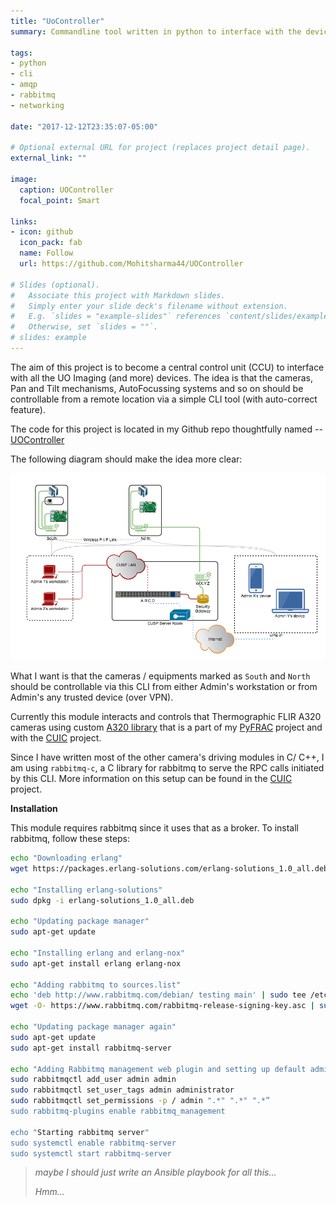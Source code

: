 ```yaml
---
title: "UoController"
summary: Commandline tool written in python to interface with the devices over the network using AMQP using rabbitmq

tags:
- python
- cli
- amqp
- rabbitmq
- networking

date: "2017-12-12T23:35:07-05:00"

# Optional external URL for project (replaces project detail page).
external_link: ""

image:
  caption: UOController
  focal_point: Smart

links:
- icon: github
  icon_pack: fab
  name: Follow
  url: https://github.com/Mohitsharma44/UOController

# Slides (optional).
#   Associate this project with Markdown slides.
#   Simply enter your slide deck's filename without extension.
#   E.g. `slides = "example-slides"` references `content/slides/example-slides.md`.
#   Otherwise, set `slides = ""`.
# slides: example
---
```


The aim of this project is to become a central control unit (CCU) to interface
with all the UO Imaging (and more) devices. The idea is that the cameras,
Pan and Tilt mechanisms, AutoFocussing systems and so on should
be controllable from a remote location via a simple CLI tool (with
auto-correct feature).

The code for this project is located in my Github repo thoughtfully named --
[UOController](https://github.com/Mohitsharma44/UOController)


The following diagram should make the idea more clear:

![uocontroller_flow](uocontroller_flow.png)

What I want is that the cameras / equipments marked as `South` and `North`
should be controllable via this CLI from either Admin's workstation or from
Admin's any trusted device (over VPN).


Currently this module interacts and controls that Thermographic FLIR A320 cameras
using custom [A320 library](https://github.com/Mohitsharma44/pyfrac/blob/master/pyfrac/acquire/capture.py)
that is a part of my [PyFRAC](https://sharmamohit.com/project/pyfrac) project
and with the [CUIC](https://sharmamohit.com/project/cuic) project.


Since I have written most of the other camera's driving modules in C/ C++, I am using
`rabbitmq-c`, a C library for rabbitmq to serve the RPC calls initiated by this CLI.
More information on this setup can be found in the [CUIC](https://sharmamohit.com/project/cuic)
project.

**Installation**

This module requires rabbitmq since it uses that as a broker. To install rabbitmq,
follow these steps:

``` bash
echo "Downloading erlang"
wget https://packages.erlang-solutions.com/erlang-solutions_1.0_all.deb

echo "Installing erlang-solutions"
sudo dpkg -i erlang-solutions_1.0_all.deb

echo "Updating package manager"
sudo apt-get update

echo "Installing erlang and erlang-nox"
sudo apt-get install erlang erlang-nox

echo "Adding rabbitmq to sources.list"
echo 'deb http://www.rabbitmq.com/debian/ testing main' | sudo tee /etc/apt/sources.list.d/rabbitmq.list
wget -O- https://www.rabbitmq.com/rabbitmq-release-signing-key.asc | sudo apt-key add -

echo "Updating package manager again"
sudo apt-get update
sudo apt-get install rabbitmq-server

echo "Adding Rabbitmq management web plugin and setting up default admin:admin user"
sudo rabbitmqctl add_user admin admin
sudo rabbitmqctl set_user_tags admin administrator
sudo rabbitmqctl set_permissions -p / admin ".*" ".*" ".*”
sudo rabbitmq-plugins enable rabbitmq_management

echo "Starting rabbitmq server"
sudo systemctl enable rabbitmq-server
sudo systemctl start rabbitmq-server
```


> _maybe I should just write an Ansible playbook for all this..._
>
>  _Hmm..._
